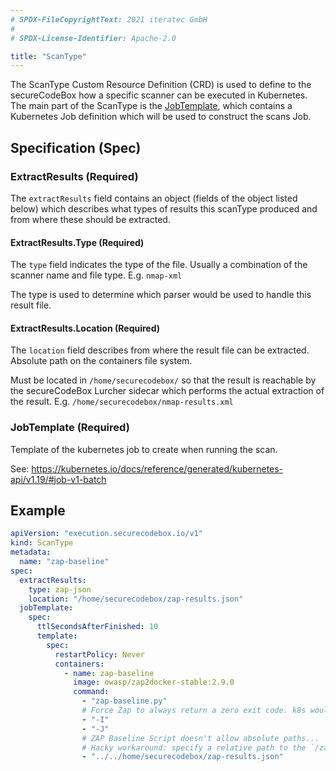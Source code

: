 ```yaml
---
# SPDX-FileCopyrightText: 2021 iteratec GmbH
#
# SPDX-License-Identifier: Apache-2.0

title: "ScanType"
---
```


The ScanType Custom Resource Definition (CRD) is used to define to the secureCodeBox how a specific scanner can be executed in Kubernetes. The main part of the ScanType is the [JobTemplate](#jobtemplate-required), which contains a Kubernetes Job definition which will be used to construct the scans Job.

## Specification (Spec)

### ExtractResults (Required)

The `extractResults` field contains an object (fields of the object listed below) which describes what types of results this scanType produced and from where these should be extracted.

#### ExtractResults.Type (Required)

The `type` field indicates the type of the file.
Usually a combination of the scanner name and file type. E.g. `nmap-xml`

The type is used to determine which parser would be used to handle this result file.

#### ExtractResults.Location (Required)

The `location` field describes from where the result file can be extracted.
Absolute path on the containers file system.

Must be located in `/home/securecodebox/` so that the result is reachable by the secureCodeBox Lurcher sidecar which performs the actual extraction of the result.
E.g. `/home/securecodebox/nmap-results.xml`

### JobTemplate (Required)

Template of the kubernetes job to create when running the scan.

See: https://kubernetes.io/docs/reference/generated/kubernetes-api/v1.19/#job-v1-batch

## Example

```yaml
apiVersion: "execution.securecodebox.io/v1"
kind: ScanType
metadata:
  name: "zap-baseline"
spec:
  extractResults:
    type: zap-json
    location: "/home/securecodebox/zap-results.json"
  jobTemplate:
    spec:
      ttlSecondsAfterFinished: 10
      template:
        spec:
          restartPolicy: Never
          containers:
            - name: zap-baseline
              image: owasp/zap2docker-stable:2.9.0
              command:
                - "zap-baseline.py"
                # Force Zap to always return a zero exit code. k8s would otherwise try to restart zap.
                - "-I"
                - "-J"
                # ZAP Baseline Script doesn't allow absolute paths...
                # Hacky workaround: specify a relative path to the `/zap/wrk` base dir.
                - "../../home/securecodebox/zap-results.json"
```
